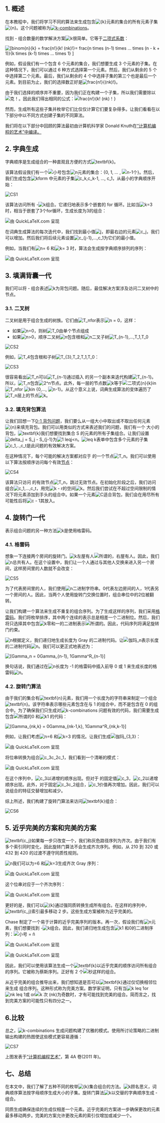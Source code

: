 ## 1. 概述

在本教程中，我们将学习不同的算法来生成包含![{k}](https://www.baeldung.com/wp-content/ql-cache/quicklatex.com-4a7414f95220ee9a6343fddcc5416427_l3.svg)元素的集合的所有元素子集![{n}](https://www.baeldung.com/wp-content/ql-cache/quicklatex.com-0ebdc09385947e8044a554a851d9debb_l3.svg)。这个问题被称为[![k](https://www.baeldung.com/wp-content/ql-cache/quicklatex.com-d42bc2203d6f76ad01b27ac9acc0bee1_l3.svg)-combinations](https://www.baeldung.com/java-combinations-algorithm#overview)。

找到 - 组合数量的数学解决方案![k](https://www.baeldung.com/wp-content/ql-cache/quicklatex.com-d42bc2203d6f76ad01b27ac9acc0bee1_l3.svg)很简单。它等于[二项式系数](https://www.baeldung.com/java-combinatorial-algorithms#generating_combinations)：

 ![[binom{n}{k} = frac{n!}{k!  (nk)!}= frac{n times (n-1) times ... times (n - k + 1)}{k times (k-1) times ... times 1} ]](https://www.baeldung.com/wp-content/ql-cache/quicklatex.com-cf05bc1499d5656797b68811f4f32c82_l3.svg)

例如，假设我们有一个包含 6 个元素的集合，我们想要生成 3 个元素的子集。在这种情况下，我们可以通过 6 种方式选择第一个元素。然后，我们从剩余的 5 个中选择第二个元素。最后，我们从剩余的 4 个中选择子集的第三个也是最后一个元素。到目前为止，我们的选择数正好是![frac{n!}{(nk)!}](https://www.baeldung.com/wp-content/ql-cache/quicklatex.com-9d821143444a3452ea54b6da95fc8a30_l3.svg)。

由于我们选择的顺序并不重要，因为我们正在构建一个子集，所以我们需要除以![克！](https://www.baeldung.com/wp-content/ql-cache/quicklatex.com-3014ed0c27cd32cbf83c2349ef57cebc_l3.svg)。因此我们得出相同的公式：![frac{n!}{k!  (nk)！}](https://www.baeldung.com/wp-content/ql-cache/quicklatex.com-e8921cfe353d1b36cf06f0fede41ab06_l3.svg)

然而，生成所有这些子集并枚举它们比仅仅计算它们要复杂得多。让我们看看在以下部分中以不同方式创建子集的不同算法。

我们将在以下部分中回顾的算法最初由计算机科学家 Donald Knuth在[“计算机编程的艺术”中编译。](https://en.wikipedia.org/wiki/The_Art_of_Computer_Programming)

## 2. 字典生成 

字典顺序是生成组合的一种直观且方便的方式![textbf{k}](https://www.baeldung.com/wp-content/ql-cache/quicklatex.com-82287109a827c80fe0a7ccb4a80c6ea9_l3.svg)。

该算法假设我们有一个![小号](https://www.baeldung.com/wp-content/ql-cache/quicklatex.com-52fd2a0fc27878e7dfce68d4632b4ffb_l3.svg)包含![n](https://www.baeldung.com/wp-content/ql-cache/quicklatex.com-ec4217f4fa5fcd92a9edceba0e708cf7_l3.svg)元素的集合：{0, 1, … , ![n-1个](https://www.baeldung.com/wp-content/ql-cache/quicklatex.com-3fd905b384548c9de7011828b88081d5_l3.svg)}。然后，我们生成包含![k](https://www.baeldung.com/wp-content/ql-cache/quicklatex.com-d42bc2203d6f76ad01b27ac9acc0bee1_l3.svg)form 中元素的子集![c_k,c_k-1, ..., c_1](https://www.baeldung.com/wp-content/ql-cache/quicklatex.com-6b95ff8b7a91c111d30fbe1d048971c6_l3.svg)，从最小的字典顺序开始：

 

![CS1](https://www.baeldung.com/wp-content/uploads/sites/4/2021/08/cs1.png)

该算法访问所有 -![k](https://www.baeldung.com/wp-content/ql-cache/quicklatex.com-d42bc2203d6f76ad01b27ac9acc0bee1_l3.svg)组合。它递归地表示多个嵌套的 for 循环。比如当![k](https://www.baeldung.com/wp-content/ql-cache/quicklatex.com-d42bc2203d6f76ad01b27ac9acc0bee1_l3.svg)=3时，相当于嵌套了3个for循环，生成长度为3的组合：

![由 QuickLaTeX.com 呈现](https://www.baeldung.com/wp-content/ql-cache/quicklatex.com-da739b6ab30cd31276cf0afb978a40fe_l3.svg)

在词典生成算法的每次迭代中，我们找到最小值![j](https://www.baeldung.com/wp-content/ql-cache/quicklatex.com-b09880662630fc49b25d42badb906d51_l3.svg)，即最右边的元素![c_j](https://www.baeldung.com/wp-content/ql-cache/quicklatex.com-5fe3540d7016e8e1cfd16d7e58b7f261_l3.svg)，我们可以增加。然后我们将后续元素设置![c_{j-1},...,c_1](https://www.baeldung.com/wp-content/ql-cache/quicklatex.com-ec700d3ede362bf785bf6bdfcb191028_l3.svg)为它们的最小值。

例如，当我们有![n](https://www.baeldung.com/wp-content/ql-cache/quicklatex.com-ec4217f4fa5fcd92a9edceba0e708cf7_l3.svg)= 6 和![k](https://www.baeldung.com/wp-content/ql-cache/quicklatex.com-d42bc2203d6f76ad01b27ac9acc0bee1_l3.svg)= 3 时，算法会生成按字典顺序排列的序列：

![由 QuickLaTeX.com 呈现](https://www.baeldung.com/wp-content/ql-cache/quicklatex.com-d3c8e1271066d16b1095a669c21b6829_l3.svg)

## 3. 填满背囊一代

我们可以将 - 组合表述![k](https://www.baeldung.com/wp-content/ql-cache/quicklatex.com-d42bc2203d6f76ad01b27ac9acc0bee1_l3.svg)为背包问题。随后，最佳解决方案涉及访问二叉树中的节点。

### 3.1. 二叉树

二叉树是用于组合生成的树族。它们由![T_n](https://www.baeldung.com/wp-content/ql-cache/quicklatex.com-54a5ddbba7135b572e4520e4185970a0_l3.svg)for表示![n = 0](https://www.baeldung.com/wp-content/ql-cache/quicklatex.com-56fd6955aa1e512425f363a7fb56c72b_l3.svg)，这样：

-   如果![n](https://www.baeldung.com/wp-content/ql-cache/quicklatex.com-ec4217f4fa5fcd92a9edceba0e708cf7_l3.svg)=0，则树![T_0](https://www.baeldung.com/wp-content/ql-cache/quicklatex.com-5cc0883377e1daf995d90c7b93cf1854_l3.svg)由单个节点组成
-   如果![n>0](https://www.baeldung.com/wp-content/ql-cache/quicklatex.com-f7ee4a95b309e1582dc629eeeea80595_l3.svg)，顺序二叉树![n](https://www.baeldung.com/wp-content/ql-cache/quicklatex.com-ec4217f4fa5fcd92a9edceba0e708cf7_l3.svg)包含根和![n](https://www.baeldung.com/wp-content/ql-cache/quicklatex.com-ec4217f4fa5fcd92a9edceba0e708cf7_l3.svg)二叉子树![T_{n-1},...,T_1,T_0](https://www.baeldung.com/wp-content/ql-cache/quicklatex.com-d0a5448637d874c690639901a6aba47e_l3.svg)

 

![CS2](https://www.baeldung.com/wp-content/uploads/sites/4/2021/08/cs2.png)

例如，![T_4](https://www.baeldung.com/wp-content/ql-cache/quicklatex.com-ae9693a1d2e11c6f3776d935b7fb67e7_l3.svg)包含根和子树![T_{3},T_2,T_1,T_0](https://www.baeldung.com/wp-content/ql-cache/quicklatex.com-d45357997a7347351f6ffdff953b36c3_l3.svg)：

 

![CS3](https://www.baeldung.com/wp-content/uploads/sites/4/2021/08/cs3.png)

很容易看出![T_n](https://www.baeldung.com/wp-content/ql-cache/quicklatex.com-54a5ddbba7135b572e4520e4185970a0_l3.svg)可以![T_{n-1}](https://www.baeldung.com/wp-content/ql-cache/quicklatex.com-74d50e437998e46348b3da1215fc0698_l3.svg)通过插入 的另一个副本来迭代构建![T_{n-1}](https://www.baeldung.com/wp-content/ql-cache/quicklatex.com-74d50e437998e46348b3da1215fc0698_l3.svg)。所以，![T_n](https://www.baeldung.com/wp-content/ql-cache/quicklatex.com-54a5ddbba7135b572e4520e4185970a0_l3.svg)包含![2^n](https://www.baeldung.com/wp-content/ql-cache/quicklatex.com-0288856e580589b0aa07b6eb5048e37e_l3.svg)节点。此外，每一层的节点数![k](https://www.baeldung.com/wp-content/ql-cache/quicklatex.com-d42bc2203d6f76ad01b27ac9acc0bee1_l3.svg)等于![二项式{n}{k}](https://www.baeldung.com/wp-content/ql-cache/quicklatex.com-b58331b1ecfb644b41d5e68c4c8fa0eb_l3.svg)in ![T_n](https://www.baeldung.com/wp-content/ql-cache/quicklatex.com-54a5ddbba7135b572e4520e4185970a0_l3.svg)for ![k](https://www.baeldung.com/wp-content/ql-cache/quicklatex.com-d42bc2203d6f76ad01b27ac9acc0bee1_l3.svg)in {0,…, ![n](https://www.baeldung.com/wp-content/ql-cache/quicklatex.com-ec4217f4fa5fcd92a9edceba0e708cf7_l3.svg)-1}。从这个意义上说，词典生成算法的变体遍历了![T_n](https://www.baeldung.com/wp-content/ql-cache/quicklatex.com-54a5ddbba7135b572e4520e4185970a0_l3.svg)层上的节点![k](https://www.baeldung.com/wp-content/ql-cache/quicklatex.com-d42bc2203d6f76ad01b27ac9acc0bee1_l3.svg)。

### 3.2. 填充背包算法

让我们回想一下[0-1 背包问题](https://www.baeldung.com/cs/knapsack-problem-np-completeness#1-0-1-knapsack-problem)，我们要么从一组大小中取出或不取出任何元素![{n}](https://www.baeldung.com/wp-content/ql-cache/quicklatex.com-0ebdc09385947e8044a554a851d9debb_l3.svg)来填充背包。我们可以用类似的方式来表述我们的问题，我们有一个 大小的背包，![textbf{k}](https://www.baeldung.com/wp-content/ql-cache/quicklatex.com-82287109a827c80fe0a7ccb4a80c6ea9_l3.svg)我们想要找到集合 S 的元素的所有子集组合。让我们设置![delta_j = S_j - S_{j-1}](https://www.baeldung.com/wp-content/ql-cache/quicklatex.com-3ee9a5c83b7e9f6a33771723b4f27b86_l3.svg)为![1 leqj<n](https://www.baeldung.com/wp-content/ql-cache/quicklatex.com-5ca9180241e93579d1aecc762960a492_l3.svg)。![leq k](https://www.baeldung.com/wp-content/ql-cache/quicklatex.com-2841d0ac2b1dc92b74654c68efeb23ed_l3.svg)表单中包含多个元素的子集![c_1,..,c_t](https://www.baeldung.com/wp-content/ql-cache/quicklatex.com-8aa5bee72112e0495aabdc0a08dfaaf3_l3.svg)是此问题的有效解决方案。

在这种情况下，每个可能的解决方案都对应于 的一个节点![T_n](https://www.baeldung.com/wp-content/ql-cache/quicklatex.com-54a5ddbba7135b572e4520e4185970a0_l3.svg)。我们可以使用以下算法按顺序访问每个有效[节点](https://www.baeldung.com/cs/depth-first-traversal-methods#pre-order-traversal)：

 

![CS4](https://www.baeldung.com/wp-content/uploads/sites/4/2021/08/cs4.png)

该算法只访问 的有效节点![T_n](https://www.baeldung.com/wp-content/ql-cache/quicklatex.com-54a5ddbba7135b572e4520e4185970a0_l3.svg)，跳过无效节点。在初始化阶段之后，我们访问组合![c_1,...,c_t](https://www.baeldung.com/wp-content/ql-cache/quicklatex.com-c93246a5fb3488661deaa710d16f2a85_l3.svg)，用完![k - r](https://www.baeldung.com/wp-content/ql-cache/quicklatex.com-067d2f94d7c4b78bd44bd76b254afa76_l3.svg)的空间![k](https://www.baeldung.com/wp-content/ql-cache/quicklatex.com-d42bc2203d6f76ad01b27ac9acc0bee1_l3.svg)。然后我们尝试在不超过空间限制的情况下将元素添加到手头的组合中。如果一个元素![C](https://www.baeldung.com/wp-content/ql-cache/quicklatex.com-276a76eafbebc4494deafceec7cc4ddd_l3.svg)适合背包，我们会在用尽所有可能性后将![c - 1](https://www.baeldung.com/wp-content/ql-cache/quicklatex.com-4bf467e00cee1a10fbac608fb3124570_l3.svg)其放入。

## 4. 旋转门一代

表示组合问题的另一种方法![k](https://www.baeldung.com/wp-content/ql-cache/quicklatex.com-d42bc2203d6f76ad01b27ac9acc0bee1_l3.svg)是使用格雷码。

### 4.1. 格雷码

想象一下连接两个房间的旋转门。![k](https://www.baeldung.com/wp-content/ql-cache/quicklatex.com-d42bc2203d6f76ad01b27ac9acc0bee1_l3.svg)左屋有人![所谓的](https://www.baeldung.com/wp-content/ql-cache/quicklatex.com-6a42ca1958f559355dfe9fdc73d7857c_l3.svg)，右屋有人。因此，我们![n](https://www.baeldung.com/wp-content/ql-cache/quicklatex.com-ec4217f4fa5fcd92a9edceba0e708cf7_l3.svg)总共有人。在这个设置中，我们让一个人通过与其他人交换来进入另一个房间，这样房间里的人数就不会改变：

 

![CS5](https://www.baeldung.com/wp-content/uploads/sites/4/2021/08/cs5.png)

为了代表房间里的人，我们使用![n](https://www.baeldung.com/wp-content/ql-cache/quicklatex.com-ec4217f4fa5fcd92a9edceba0e708cf7_l3.svg)二进制字符串。0代表左边房间的人，1代表另一个房间的人。因此，当两个人使用旋转门交换位置时，组合串位中的2位被翻转。

让我们构建一个算法来生成不重复的组合序列。为了生成这样的序列，我们采用[格雷码](https://en.wikipedia.org/wiki/Gray_code)。我们将枚举排序，其中两个连续的表示总是相差一个二进制位。然后，我们将只选择其中包含![k](https://www.baeldung.com/wp-content/ql-cache/quicklatex.com-d42bc2203d6f76ad01b27ac9acc0bee1_l3.svg)零和一的二进制表示![所谓的](https://www.baeldung.com/wp-content/ql-cache/quicklatex.com-6a42ca1958f559355dfe9fdc73d7857c_l3.svg)。因此，代码序列将满足旋转门约束。

![n](https://www.baeldung.com/wp-content/ql-cache/quicklatex.com-ec4217f4fa5fcd92a9edceba0e708cf7_l3.svg)根据定义，我们递归地生成长度为 Gray 的二进制代码。让![伽玛_n](https://www.baeldung.com/wp-content/ql-cache/quicklatex.com-748fcd98524411bf7d42d2c485276b1e_l3.svg)表示长度的二进制代码![n](https://www.baeldung.com/wp-content/ql-cache/quicklatex.com-ec4217f4fa5fcd92a9edceba0e708cf7_l3.svg)。我们可以更正式地表述为：

 ![[Gamma_n = 0Gamma_{n-1}, 1Gamma^R_{n-1}]](https://www.baeldung.com/wp-content/ql-cache/quicklatex.com-6ef1727f5382d2bb617e4ba20c095242_l3.svg)

换句话说，我们通过在![n](https://www.baeldung.com/wp-content/ql-cache/quicklatex.com-ec4217f4fa5fcd92a9edceba0e708cf7_l3.svg)长度为 -1 的格雷码中插入前导 0 或 1 来生成长度的格雷码![n](https://www.baeldung.com/wp-content/ql-cache/quicklatex.com-ec4217f4fa5fcd92a9edceba0e708cf7_l3.svg)。

### 4.2. 旋转门算法

由于我们的集合有![textbf{n}](https://www.baeldung.com/wp-content/ql-cache/quicklatex.com-66674599730467ff37ddd82eb20c5e42_l3.svg)元素，我们用一个长度为的字符串来制定一个组合![textbf{n}](https://www.baeldung.com/wp-content/ql-cache/quicklatex.com-66674599730467ff37ddd82eb20c5e42_l3.svg)。该字符串表示哪些元素包含在与 1 的组合中，而不是包含在 0 的组合中。为了确保我们只生成对![k](https://www.baeldung.com/wp-content/ql-cache/quicklatex.com-d42bc2203d6f76ad01b27ac9acc0bee1_l3.svg)-combinations 问题有效的代码，我们需要生成包含![所谓的](https://www.baeldung.com/wp-content/ql-cache/quicklatex.com-6a42ca1958f559355dfe9fdc73d7857c_l3.svg)0 和![k](https://www.baeldung.com/wp-content/ql-cache/quicklatex.com-d42bc2203d6f76ad01b27ac9acc0bee1_l3.svg)1 的代码：

 ![[Gamma_{nk,k} = 0Gamma_{nk-1,k}, 1Gamma^R_{nk,k-1}]](https://www.baeldung.com/wp-content/ql-cache/quicklatex.com-b1492cae6a696ad0922e2be03925d61a_l3.svg)

例如，让我们考虑![n](https://www.baeldung.com/wp-content/ql-cache/quicklatex.com-ec4217f4fa5fcd92a9edceba0e708cf7_l3.svg)=6 和![k](https://www.baeldung.com/wp-content/ql-cache/quicklatex.com-d42bc2203d6f76ad01b27ac9acc0bee1_l3.svg)=3 的情况。让我们生成![伽玛_{3,3}](https://www.baeldung.com/wp-content/ql-cache/quicklatex.com-38819815c8d1e1c4ca8755bea690c0b6_l3.svg)：

![由 QuickLaTeX.com 呈现](https://www.baeldung.com/wp-content/ql-cache/quicklatex.com-956967e3a7926f6720d05c4c8c7df380_l3.svg)

将位串转换为组合![c_3c_2c_1](https://www.baeldung.com/wp-content/ql-cache/quicklatex.com-d5a44c1b7c993d386cb59b856e025366_l3.svg)，我们看到一个清晰的模式：

![由 QuickLaTeX.com 呈现](https://www.baeldung.com/wp-content/ql-cache/quicklatex.com-c60c17d99fda2a3dbcceb7ff4bd5d1c9_l3.svg)

在这个序列中，![c_3](https://www.baeldung.com/wp-content/ql-cache/quicklatex.com-345facb00f83d0c68358cb6877512015_l3.svg)以递增的顺序出现。但对于 的固定值![c_3](https://www.baeldung.com/wp-content/ql-cache/quicklatex.com-345facb00f83d0c68358cb6877512015_l3.svg)，![c_2](https://www.baeldung.com/wp-content/ql-cache/quicklatex.com-9257b68e89c1a195c57031c2c321d0fc_l3.svg)以递增顺序出现。此外，对于固定![c_3c_2](https://www.baeldung.com/wp-content/ql-cache/quicklatex.com-f256084911bdd1e4cccbbc580e5cc037_l3.svg)组合，![c_1](https://www.baeldung.com/wp-content/ql-cache/quicklatex.com-a387b50352a9aeddfd81637a258caa71_l3.svg)价值再次增加。因此，我们可以说组合的特征交替增加和减少。

综上所述，我们构建了旋转门算法来访问![textbf{k}](https://www.baeldung.com/wp-content/ql-cache/quicklatex.com-82287109a827c80fe0a7ccb4a80c6ea9_l3.svg)组合：

 

![CS6](https://www.baeldung.com/wp-content/uploads/sites/4/2021/08/cs6.png)

## 5. 近乎完美的方案和完美的方案

![textbf{c_j}](https://www.baeldung.com/wp-content/ql-cache/quicklatex.com-225046aed553c831423395cd374bce0f_l3.svg)如果每一步只改变一个，我们称灰色路径序列为齐次。由于我们有多个索引同时变化，因此旋转门算法不会生成齐次序列。例如，从 210 到 320 或 432 到 420 的过渡不遵守同质性规则。

![n](https://www.baeldung.com/wp-content/ql-cache/quicklatex.com-ec4217f4fa5fcd92a9edceba0e708cf7_l3.svg)我们可以为=6 和![k](https://www.baeldung.com/wp-content/ql-cache/quicklatex.com-d42bc2203d6f76ad01b27ac9acc0bee1_l3.svg)=3生成齐次 Gray 序列：

![由 QuickLaTeX.com 呈现](https://www.baeldung.com/wp-content/ql-cache/quicklatex.com-232bffb203b6aa7a3db0c28c6dd7774d_l3.svg)

这个位串对应于一个齐次序列：

![由 QuickLaTeX.com 呈现](https://www.baeldung.com/wp-content/ql-cache/quicklatex.com-6857346b50cab0c19b0680f9dc3e9a3e_l3.svg)

更好的是，我们可以![{k}](https://www.baeldung.com/wp-content/ql-cache/quicklatex.com-4a7414f95220ee9a6343fddcc5416427_l3.svg)通过强同质转换生成所有组合。在这样的序列中，![textbf{c_j}](https://www.baeldung.com/wp-content/ql-cache/quicklatex.com-225046aed553c831423395cd374bce0f_l3.svg)索引最多移动 2 步。这些生成方案被称为近乎完美的。

Chase 制定了一个易于计算的近乎完美序列的版本。再一次，假设我们有![n](https://www.baeldung.com/wp-content/ql-cache/quicklatex.com-ec4217f4fa5fcd92a9edceba0e708cf7_l3.svg)元素，我们想要找到 -![k](https://www.baeldung.com/wp-content/ql-cache/quicklatex.com-d42bc2203d6f76ad01b27ac9acc0bee1_l3.svg)组合。因此，我们递归地生成包含![k](https://www.baeldung.com/wp-content/ql-cache/quicklatex.com-d42bc2203d6f76ad01b27ac9acc0bee1_l3.svg)1 和0的二进制序列：![小号 = ñ](https://www.baeldung.com/wp-content/ql-cache/quicklatex.com-8d085ecfa4e59f0e7ad0119c031eb74a_l3.svg)

![由 QuickLaTeX.com 呈现](https://www.baeldung.com/wp-content/ql-cache/quicklatex.com-c1909c8521ce333e47d91ef567d76397_l3.svg)

![由 QuickLaTeX.com 呈现](https://www.baeldung.com/wp-content/ql-cache/quicklatex.com-e8c29a3d10768ee3e48827d46ebd4bb8_l3.svg)

因此，我们可以使用该算法生成一个![textbf{k}](https://www.baeldung.com/wp-content/ql-cache/quicklatex.com-82287109a827c80fe0a7ccb4a80c6ea9_l3.svg)以近乎完美的顺序访问所有组合的序列。它被称为蔡斯序列。正好有 2 个![秒](https://www.baeldung.com/wp-content/ql-cache/quicklatex.com-1edc883862ceed1a21913f60358e31d8_l3.svg)这样的组合。

从近乎完美的组合推导出来，我们想知道是否可以![textbf{k}](https://www.baeldung.com/wp-content/ql-cache/quicklatex.com-82287109a827c80fe0a7ccb4a80c6ea9_l3.svg)通过仅切换相邻位来生成 组合序列。这种形式称为完美方案。数学家证明，只有当![k leq 1](https://www.baeldung.com/wp-content/ql-cache/quicklatex.com-66aca667ebdfb9b96402a7c79d6fe149_l3.svg)or![nk leq 1](https://www.baeldung.com/wp-content/ql-cache/quicklatex.com-07d64ca268e06f6c498410ad9f9abd92_l3.svg)或 or![k 次 (nk)](https://www.baeldung.com/wp-content/ql-cache/quicklatex.com-e7fdad7e6ac0f0813407e9051d683ba3_l3.svg)为奇数时，才有可能找到完美的组合。简而言之，找到完美方案的可能性只有四分之一。

## 6.比较

总之，![k](https://www.baeldung.com/wp-content/ql-cache/quicklatex.com-d42bc2203d6f76ad01b27ac9acc0bee1_l3.svg)-combinations 生成问题构建了优雅的模式。使用所讨论策略的二进制输出构建的热图使这些模式更容易遵循：

 

![CS7](https://www.baeldung.com/wp-content/uploads/sites/4/2021/08/cs7.png)

上图发表于[“计算机编程艺术”](https://www-cs-faculty.stanford.edu/~knuth/taocp.html)，第 4A 卷(2011 年)。

## 七、总结

在本文中，我们了解了五种不同的枚举![{k}](https://www.baeldung.com/wp-content/ql-cache/quicklatex.com-4a7414f95220ee9a6343fddcc5416427_l3.svg)集合组合的方法。![k](https://www.baeldung.com/wp-content/ql-cache/quicklatex.com-d42bc2203d6f76ad01b27ac9acc0bee1_l3.svg)顾名思义，词典顺序算法按字母顺序生成大小的子集。旋转门算法![k](https://www.baeldung.com/wp-content/ql-cache/quicklatex.com-d42bc2203d6f76ad01b27ac9acc0bee1_l3.svg)以交替的字典顺序生成 - 组合。

同质生成确保连续的生成仅相差一个元素。近乎完美的方案进一步确保更改的元素最多移动两步。完美的方案允许更改元素的索引仅增加或减少一个。